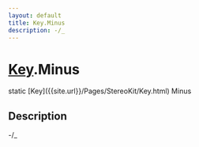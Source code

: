 ```yaml
---
layout: default
title: Key.Minus
description: -/_
---
```

# [Key]({{site.url}}/Pages/StereoKit/Key.html).Minus

<div class='signature' markdown='1'>
static [Key]({{site.url}}/Pages/StereoKit/Key.html) Minus
</div>

## Description
-/_

